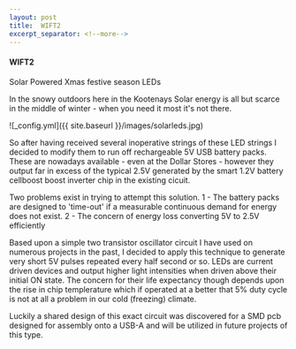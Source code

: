 ```yaml
---
layout: post
title:  WIFT2
excerpt_separator: <!--more-->
---
```


#### WIFT2

Solar Powered Xmas festive season LEDs

In the snowy outdoors here in the Kootenays Solar energy is all but 
scarce in the middle of winter - when you need it most it's not there.

![_config.yml]({{ site.baseurl }}/images/solarleds.jpg)

So after having received several inoperative strings of these LED strings
I decided to modify them to run off rechargeable 5V USB battery packs.
These are nowadays available - even at the Dollar Stores - however they output
far in excess of the typical 2.5V generated by the smart 1.2V battery cellboost
boost inverter chip in the existing cicuit.

Two problems exist in trying to attempt this solution.
1 - The battery packs are designed to 'time-out' if a measurable continuous demand 
for energy does not exist.
2 - The concern of energy loss converting 5V to 2.5V efficiently
 
Based upon a simple two transistor oscillator circuit I have used on numerous projects 
in the past, I decided to apply this technique to generate very short 5V pulses 
repeated every half second or so.
LEDs are current driven devices and output higher light intensities when driven above 
their initial ON state. The concern for their life expectancy though depends upon the 
rise in chip templerature which if operated at a better that 5% duty cycle is not at 
all a problem in our cold (freezing) climate.

Luckily a shared design of this exact circuit was discovered for a SMD pcb designed 
for assembly onto a USB-A and will be utilized in future projects of this type. 


 


